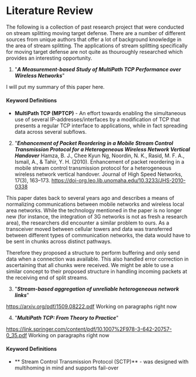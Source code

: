 # Literature Review

The following is a collection of past research project that were conducted on stream splitting moving target defense. There are a number of different
sources from unique authors that offer a lot of background knowledge in the area of stream splitting. The applications of stream splitting
specifically for moving target defense are not quite as thouroughly researched which provides an interesting opportunity.

1. "***A Measurement-based Study of MultiPath TCP
Performance over Wireless Networks***"

I will put my summary of this paper here.


#### Keyword Definitions

* **MultiPath TCP (MPTCP)** -  An effort towards enabling the simultaneous use of several IP-addresses/interfaces by a modification of 
TCP that presents a regular TCP interface to applications, while in fact spreading data across several subflows.


2. "***Enhancement of Packet Reordering in a Mobile Stream Control Transmission Protocol for a Heterogeneous Wireless Network Vertical Handover***
Hamza, B. J., Chee Kyun Ng, Noordin, N. K., Rasid, M. F. A., Ismail, A., & Tahir, Y. H. (2010). Enhancement of packet reordering in a mobile stream control transmission protocol for a heterogeneous wireless network vertical handover. Journal of High Speed Networks, 17(3), 163–173. https://doi-org.leo.lib.unomaha.edu/10.3233/JHS-2010-0338

This paper dates back to several years ago and describes a means of normalizing communications between mobile networks and wireless local area networks. While the technology mentioned in the paper is no longer new (for instance, the integration of 3G networks is not as fresh a research area), the researchers did encounter a similar problem to ours. As a transceiver moved between cellular towers and data was transferred between different types of communication networks, the data would have to be sent in chunks across distinct pathways.

Therefore they proposed a structure to perform buffering and only send data when a connection was available. This also handled error correction in ascertaining that all chunks were received. We might be able to use a similar concept to their proposed structure in handling incoming packets at the receiving end of split streams.


3. "***Stream-based aggregation of unreliable heterogeneous network links***"

https://arxiv.org/pdf/1509.08222.pdf
Working on paragraphs right now



4. "***MultiPath TCP: From Theory to Practice***"

https://link.springer.com/content/pdf/10.1007%2F978-3-642-20757-0_35.pdf
Working on paragraphs right now

#### Keyword Definitions

* ** Stream Control Transmission Protocol (SCTP)** -  was designed with multihoming in mind and supports fail-over
